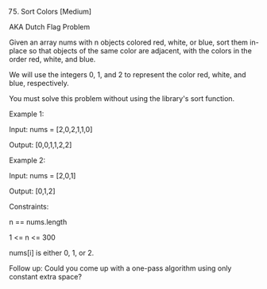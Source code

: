 75. Sort Colors
[Medium]

AKA Dutch Flag Problem

Given an array nums with n objects colored red, white, or blue, sort them in-place so that objects of the same color are adjacent, with the colors in the order red, white, and blue.

We will use the integers 0, 1, and 2 to represent the color red, white, and blue, respectively.

You must solve this problem without using the library's sort function.

Example 1:

Input: nums = [2,0,2,1,1,0]

Output: [0,0,1,1,2,2]

Example 2:

Input: nums = [2,0,1]

Output: [0,1,2]
 
Constraints:

n == nums.length

1 <= n <= 300

nums[i] is either 0, 1, or 2.
 

Follow up: Could you come up with a one-pass algorithm using only constant extra space?